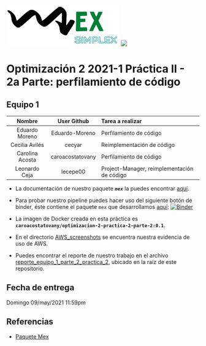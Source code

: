 ![](https://github.com/optimizacion-2-2021-1-gh-classroom/practica-1-segunda-parte-caroacostatovany/blob/main/src/docs/images/mex_simplex_logo.png) ![](https://mcdatos.itam.mx/wp-content/uploads/2020/11/ITAM-LOGO.03.jpg)

# Optimización 2 2021-1 Práctica II - 2a Parte: perfilamiento de código #

## Equipo 1

| Nombre | User Github | Tarea a realizar |
|:---:|:---:|:---|
| Eduardo Moreno | Eduardo-Moreno| Perfilamiento de código |
| Cecilia Avilés | cecyar| Reimplementación de código |
| Carolina Acosta | caroacostatovany| Perfilamiento de código |
| Leonardo Ceja | lecepe00| Project-Manager, reimplementación de código |


- La documentación de nuestro paquete ***`mex`*** la puedes encontrar [aquí](https://optimizacion-2-2021-1-gh-classroom.github.io/practica-1-segunda-parte-caroacostatovany/).

- Para probar nuestro pipeline puedes hacer uso del siguiente botón de binder, éste contiene el paquete `mex` que desarrollamos [aquí](https://github.com/optimizacion-2-2021-1-gh-classroom/practica-1-segunda-parte-caroacostatovany.git): 
[![Binder](https://mybinder.org/badge_logo.svg)](https://mybinder.org/v2/gh/optimizacion-2-2021-1-gh-classroom/practica-2-segunda-parte-caroacostatovany.git/main?urlpath=lab)

- La imagen de Docker creada en esta práctica es **`caroacostatovany/optimizacion-2-practica-2-parte-2:0.1`**.

- En el directorio [AWS_screenshots](https://github.com/optimizacion-2-2021-1-gh-classroom/practica-2-segunda-parte-caroacostatovany/tree/main/AWS_screenshots) se encuentra nuestra evidencia de uso de AWS.

- Puedes encontrar el reporte de nuestro trabajo en el archivo [reporte_equipo_1_parte_2_practica_2](https://github.com/optimizacion-2-2021-1-gh-classroom/practica-2-segunda-parte-caroacostatovany/blob/main/reporte_equipo_1_parte_2_practica_2.ipynb), ubicado en la raíz de este repositorio.

## Fecha de entrega

Domingo 09/may/2021 11:59pm

## Referencias

- [Paquete Mex](https://github.com/optimizacion-2-2021-1-gh-classroom/practica-1-segunda-parte-caroacostatovany)

